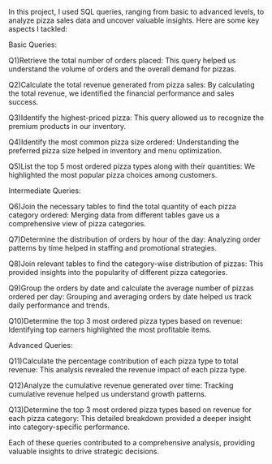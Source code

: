 In this project, I used SQL queries, ranging from basic to advanced levels, to analyze pizza sales data and uncover valuable insights. Here are some key aspects I tackled:

Basic Queries:

Q1)Retrieve the total number of orders placed:
       This query helped us understand the volume of orders and the overall demand for pizzas.

Q2)Calculate the total revenue generated from pizza sales:
       By calculating the total revenue, we identified the financial performance and sales success.

Q3)Identify the highest-priced pizza:
      This query allowed us to recognize the premium products in our inventory.

Q4)Identify the most common pizza size ordered:
      Understanding the preferred pizza size helped in inventory and menu optimization.

Q5)List the top 5 most ordered pizza types along with their quantities:
      We highlighted the most popular pizza choices among customers.

Intermediate Queries:

Q6)Join the necessary tables to find the total quantity of each pizza category ordered:
      Merging data from different tables gave us a comprehensive view of pizza categories.

Q7)Determine the distribution of orders by hour of the day:
      Analyzing order patterns by time helped in staffing and promotional strategies.

Q8)Join relevant tables to find the category-wise distribution of pizzas:
      This provided insights into the popularity of different pizza categories.

Q9)Group the orders by date and calculate the average number of pizzas ordered per day:
      Grouping and averaging orders by date helped us track daily performance and trends.

Q10)Determine the top 3 most ordered pizza types based on revenue:
     Identifying top earners highlighted the most profitable items.

Advanced Queries:

Q11)Calculate the percentage contribution of each pizza type to total revenue:
      This analysis revealed the revenue impact of each pizza type.

Q12)Analyze the cumulative revenue generated over time:
     Tracking cumulative revenue helped us understand growth patterns.

Q13)Determine the top 3 most ordered pizza types based on revenue for each pizza category:
     This detailed breakdown provided a deeper insight into category-specific performance.


Each of these queries contributed to a comprehensive analysis, providing valuable insights to drive strategic decisions.



